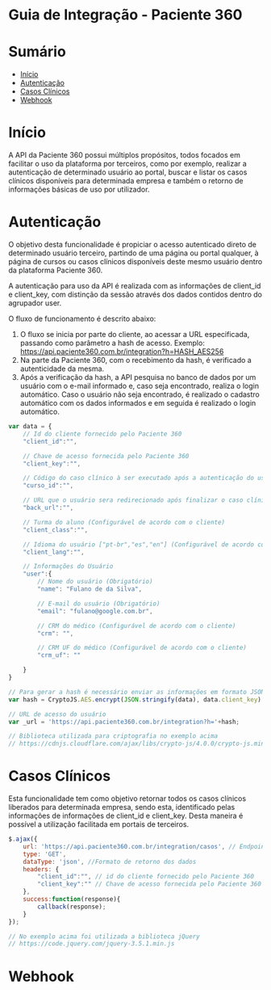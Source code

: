 Guia de Integração - Paciente 360
=============

# Sumário
- [Início](#início)
- [Autenticação](#autenticação)
- [Casos Clínicos](#casos-clínicos)
- [Webhook](#webhook)

# Início

A API da Paciente 360 possui múltiplos propósitos, todos focados em facilitar o uso da plataforma por terceiros, como por exemplo, realizar a autenticação de determinado usuário ao portal, buscar e listar os casos clínicos disponíveis para determinada empresa e também o retorno de informações básicas de uso por utilizador.


# Autenticação

O objetivo desta funcionalidade é propiciar o acesso autenticado direto de determinado usuário terceiro, partindo de uma página ou portal qualquer, à página de cursos ou casos clínicos disponíveis deste mesmo usuário dentro da plataforma Paciente 360.

A autenticação para uso da API é realizada com as informações de client_id e client_key, com distinção da sessão através dos dados contidos dentro do agrupador user. 

O fluxo de funcionamento é descrito abaixo:
 1.	O fluxo se inicia por parte do cliente, ao acessar a URL especificada, passando como parâmetro a hash de acesso.
    Exemplo: https://api.paciente360.com.br/integration?h=HASH_AES256
 2.	Na parte da Paciente 360, com o recebimento da hash, é verificado a autenticidade da mesma.
 3.	Após a verificação da hash, a API pesquisa no banco de dados por um usuário com o e-mail informado e, caso seja encontrado, realiza o login automático. Caso o     usuário não seja encontrado, é realizado o cadastro automático com os dados informados e em seguida é realizado o login automático.


```js
var data = {
    // Id do cliente fornecido pelo Paciente 360
    "client_id":"",

    // Chave de acesso fornecida pelo Paciente 360
    "client_key":"",

    // Código do caso clínico à ser executado após a autenticação do usuário (Opcional)
    "curso_id":"",

    // URL que o usuário sera redirecionado após finalizar o caso clínico (Opcional)
    "back_url":"",

    // Turma do aluno (Configurável de acordo com o cliente)
    "client_class":"",

    // Idioma do usuário ["pt-br","es","en"] (Configurável de acordo com o cliente)
    "client_lang":"",

    // Informações do Usuário
    "user":{
        // Nome do usuário (Obrigatório)
        "name": "Fulano de da Silva",

        // E-mail do usuário (Obrigatório)
        "email": "fulano@google.com.br",

        // CRM do médico (Configurável de acordo com o cliente)
        "crm": "",

        // CRM UF do médico (Configurável de acordo com o cliente)
        "crm_uf": ""

    }
}

// Para gerar a hash é necessário enviar as informações em formato JSON criptografadas em AES_256 
var hash = CryptoJS.AES.encrypt(JSON.stringify(data), data.client_key).toString();

// URL de acesso do usuário
var _url = 'https://api.paciente360.com.br/integration?h='+hash;

// Biblioteca utilizada para criptografia no exemplo acima
// https://cdnjs.cloudflare.com/ajax/libs/crypto-js/4.0.0/crypto-js.min.js

```

# Casos Clínicos

Esta funcionalidade tem como objetivo retornar todos os casos clínicos liberados para determinada empresa, sendo esta, identificado pelas informações de informações de client_id e client_key. Desta maneira é possível a utilização facilitada em portais de terceiros.

```js
$.ajax({
    url: 'https://api.paciente360.com.br/integration/casos', // Endpoint da API
    type: 'GET',
    dataType: 'json', //Formato de retorno dos dados
    headers: {
        "client_id":"", // id do cliente fornecido pelo Paciente 360
        "client_key":"" // Chave de acesso fornecida pelo Paciente 360
    },
    success:function(response){
        callback(response);
    }
});

// No exemplo acima foi utilizada a biblioteca jQuery
// https://code.jquery.com/jquery-3.5.1.min.js
```

# Webhook

